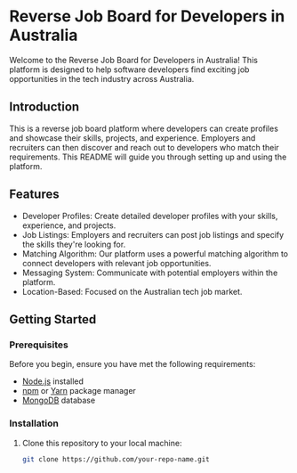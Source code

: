 # Reverse Job Board for Developers in Australia

Welcome to the Reverse Job Board for Developers in Australia! This platform is designed to help software developers find exciting job opportunities in the tech industry across Australia.

## Introduction

This is a reverse job board platform where developers can create profiles and showcase their skills, projects, and experience. Employers and recruiters can then discover and reach out to developers who match their requirements. This README will guide you through setting up and using the platform.

## Features

- Developer Profiles: Create detailed developer profiles with your skills, experience, and projects.
- Job Listings: Employers and recruiters can post job listings and specify the skills they're looking for.
- Matching Algorithm: Our platform uses a powerful matching algorithm to connect developers with relevant job opportunities.
- Messaging System: Communicate with potential employers within the platform.
- Location-Based: Focused on the Australian tech job market.

## Getting Started

### Prerequisites

Before you begin, ensure you have met the following requirements:

- [Node.js](https://nodejs.org/) installed
- [npm](https://www.npmjs.com/) or [Yarn](https://yarnpkg.com/) package manager
- [MongoDB](https://www.mongodb.com/) database

### Installation

1. Clone this repository to your local machine:

   ```sh
   git clone https://github.com/your-repo-name.git
